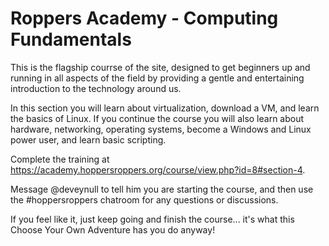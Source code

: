# Roppers Academy - Computing Fundamentals 

This is the flagship courrse of the site, designed to get beginners up and running in all aspects of the field by providing a gentle and entertaining introduction to the technology around us.

In this section you will learn about virtualization, download a VM, and learn the basics of Linux. If you continue the course you will also learn about hardware, networking, operating systems, become a Windows and Linux power user, and learn basic scripting.

Complete the training at <https://academy.hoppersroppers.org/course/view.php?id=8#section-4>.

Message @deveynull to tell him you are starting the course, and then use the #hoppersroppers chatroom for any questions or discussions.

If you feel like it, just keep going and finish the course... it's what this Choose Your Own Adventure has you do anyway!


